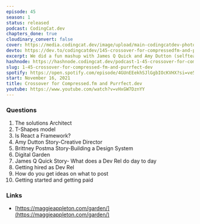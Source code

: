 ```yaml
---
episode: 45
season: 1
status: released
podcast: CodingCat.dev
chapters_done: true
cloudinary_convert: false
cover: https://media.codingcat.dev/image/upload/main-codingcatdev-photo/Crossover_for_Compressed.fm_and_Purrfect.dev.png
devto: https://dev.to/codingcatdev/145-crossover-for-compressedfm-and-purrfectdev-2g13
excerpt: We did a fun mashup with James Q Quick and Amy Dutton (selfteachme) from Compressed.fm. We touch a lot on our background and how to become a T shaped or broken comb skillset.
hashnode: https://hashnode.codingcat.dev/podcast-1-45-crossover-for-compressed-fm-and-purrfect-dev
slug: 1-45-crossover-for-compressed-fm-and-purrfect-dev
spotify: https://open.spotify.com/episode/4GUnEEekhSJlGgbIOcKVHX?si=ve5B41DERqyZAXo9no7KNw
start: November 16, 2021
title: Crossover for Compressed.fm and Purrfect.dev
youtube: https://www.youtube.com/watch?v=vHxGW7DznYY
---
```

### Questions

1. The solutions Architect
2. T-Shapes model
3. Is React a Framework?
4. Amy Dutton Story-Creative Director
5. Brittney Postma Story-Building a Design System
6. Digital Garden
7. James Q Quick Story- What does a Dev Rel do day to day
8. Getting hired as Dev Rel
9. How do you get ideas on what to post
10. Getting started and getting paid

### Links

- [https://maggieappleton.com/garden/](https://maggieappleton.com/garden/)